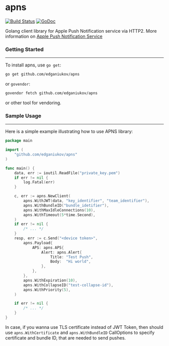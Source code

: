 # apns
[![Build Status](https://travis-ci.org/edganiukov/apns.svg?branch=master)](https://travis-ci.org/edganiukov/apns)
[![GoDoc](https://godoc.org/github.com/edganiukov/apns?status.svg)](https://godoc.org/github.com/edganiukov/apns)

Golang client library for Apple Push Notification service via HTTP2. More information on [Apple Push Notification Service](https://developer.apple.com/library/content/documentation/NetworkingInternet/Conceptual/RemoteNotificationsPG/APNSOverview.html)

### Getting Started
-------------------
To install apns, use `go get`:

```bash
go get github.com/edganiukov/apns
```
or `govendor`:

```bash
govendor fetch github.com/edganiukov/apns
```
or other tool for vendoring.

### Sample Usage
----------------
Here is a simple example illustrating how to use APNS library:
```go
package main

import (
	"github.com/edganiukov/apns"
)

func main() {
	data, err := ioutil.ReadFile("private_key.pem")
	if err != nil {
		log.Fatal(err)
	}

	c, err := apns.NewClient(
		apns.WithJWT(data, "key_identifier", "team_identifier"),
		apns.WithBundleID("bundle_idetifier"),
		apns.WithMaxIdleConnections(10),
		apns.WithTimeout(5*time.Second),
	)
	if err != nil {
		/* ... */
	}
	resp, err := c.Send("<device token>",
		apns.Payload{
			APS: apns.APS{
				Alert: apns.Alert{
					Title: "Test Push",
					Body:  "Hi world",
				},
			},
		},
		apns.WithExpiration(10),
		apns.WithCollapseID("test-collapse-id"),
		apns.WithPriority(5),
	)

	if err != nil {
		/* ... */
	}
}
```
In case, if you wanna use TLS certificate instead of JWT Token, then should use `apns.WithCertificate` and `apns.WithBundleID` CallOptions to specify certificate and bundle ID, that are needed to send pushes.
